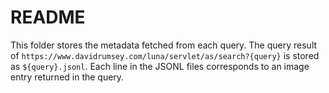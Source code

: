 # README

This folder stores the metadata fetched from each query.
The query result of `https://www.davidrumsey.com/luna/servlet/as/search?{query}` is stored as `${query}.jsonl`.
Each line in the JSONL files corresponds to an image entry returned in the query.
